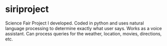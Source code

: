 # siriproject
Science Fair Project I developed. Coded in python and uses natural language processing to determine exactly what user says. Works as a voice assistant. Can process queries for the weather, location, movies, directions, etc.

